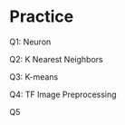 # Practice  
Q1: Neuron                                             
                     
Q2: K Nearest Neighbors           
                                
Q3: K-means                                     
                     
Q4: TF Image Preprocessing                         
          
Q5               
   
 

